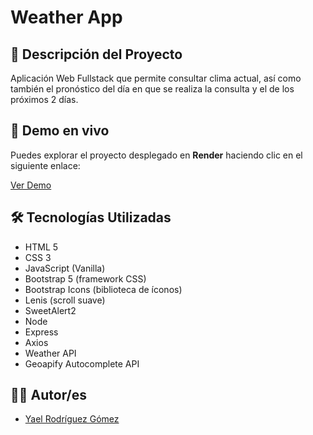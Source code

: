 # Weather App

## 📘 Descripción del Proyecto

Aplicación Web Fullstack que permite consultar clima actual, así como también el pronóstico del día en que se realiza la consulta y el de los próximos 2 días.

## 🚀 Demo en vivo

Puedes explorar el proyecto desplegado en **Render** haciendo clic en el siguiente enlace:

[Ver Demo](https://weather-app-qk0t.onrender.com/)

## 🛠️ Tecnologías Utilizadas

- HTML 5
- CSS 3
- JavaScript (Vanilla)
- Bootstrap 5 (framework CSS)
- Bootstrap Icons (biblioteca de íconos)
- Lenis (scroll suave)
- SweetAlert2
- Node
- Express
- Axios
- Weather API
- Geoapify Autocomplete API

## 🧑‍💻 Autor/es

- [Yael Rodríguez Gómez](https://github.com/RoggiDev)
